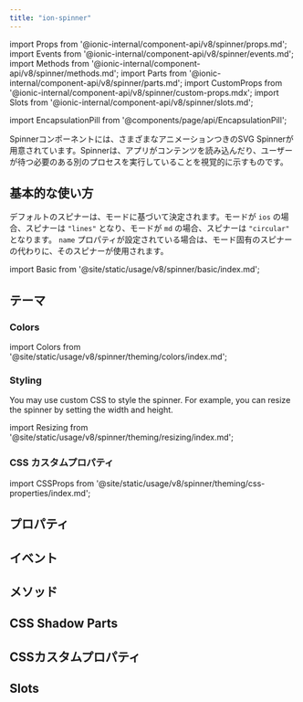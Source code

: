 ```yaml
---
title: "ion-spinner"
---
```

import Props from '@ionic-internal/component-api/v8/spinner/props.md';
import Events from '@ionic-internal/component-api/v8/spinner/events.md';
import Methods from '@ionic-internal/component-api/v8/spinner/methods.md';
import Parts from '@ionic-internal/component-api/v8/spinner/parts.md';
import CustomProps from '@ionic-internal/component-api/v8/spinner/custom-props.mdx';
import Slots from '@ionic-internal/component-api/v8/spinner/slots.md';

<head>
  <title>ion-spinner: Animated Spinner Icon Components and Properties</title>
  <meta name="description" content="ion-spinner コンポーネントは、アニメーションするさまざまな SVG スピナーを提供します。これらのアイコンは、アプリがロード中であることや、別の処理を実行していることを示し、待機させることができます。" />
</head>

import EncapsulationPill from '@components/page/api/EncapsulationPill';

<EncapsulationPill type="shadow" />


Spinnerコンポーネントには、さまざまなアニメーションつきのSVG Spinnerが用意されています。Spinnerは、アプリがコンテンツを読み込んだり、ユーザーが待つ必要のある別のプロセスを実行していることを視覚的に示すものです。


## 基本的な使い方

デフォルトのスピナーは、モードに基づいて決定されます。モードが `ios` の場合、スピナーは `"lines"` となり、モードが `md` の場合、スピナーは `"circular"` となります。 `name` プロパティが設定されている場合は、モード固有のスピナーの代わりに、そのスピナーが使用されます。

import Basic from '@site/static/usage/v8/spinner/basic/index.md';

<Basic />

## テーマ

### Colors

import Colors from '@site/static/usage/v8/spinner/theming/colors/index.md';

<Colors />

### Styling

You may use custom CSS to style the spinner. For example, you can resize the spinner by setting the width and height.

import Resizing from '@site/static/usage/v8/spinner/theming/resizing/index.md';

<Resizing />

### CSS カスタムプロパティ

import CSSProps from '@site/static/usage/v8/spinner/theming/css-properties/index.md';

<CSSProps />


## プロパティ
<Props />

## イベント
<Events />

## メソッド
<Methods />

## CSS Shadow Parts
<Parts />

## CSSカスタムプロパティ
<CustomProps />

## Slots
<Slots />
